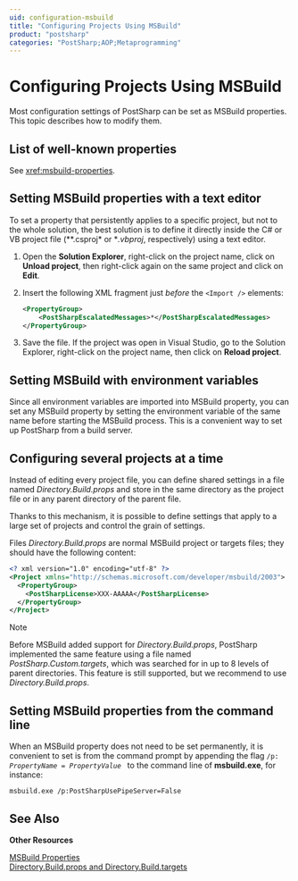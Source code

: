 ```yaml
---
uid: configuration-msbuild
title: "Configuring Projects Using MSBuild"
product: "postsharp"
categories: "PostSharp;AOP;Metaprogramming"
---
```

# Configuring Projects Using MSBuild

Most configuration settings of PostSharp can be set as MSBuild properties. This topic describes how to modify them.


## List of well-known properties

See <xref:msbuild-properties>. 


## Setting MSBuild properties with a text editor

To set a property that persistently applies to a specific project, but not to the whole solution, the best solution is to define it directly inside the C# or VB project file (**.csproj* or **.vbproj*, respectively) using a text editor. 

1. Open the **Solution Explorer**, right-click on the project name, click on **Unload project**, then right-click again on the same project and click on **Edit**. 


2. Insert the following XML fragment just *before* the `<Import />` elements: 

    ```xml
    <PropertyGroup>
        <PostSharpEscalatedMessages>*</PostSharpEscalatedMessages>
    </PropertyGroup>
    ```


3. Save the file. If the project was open in Visual Studio, go to the Solution Explorer, right-click on the project name, then click on **Reload project**. 



## Setting MSBuild with environment variables

Since all environment variables are imported into MSBuild property, you can set any MSBuild property by setting the environment variable of the same name before starting the MSBuild process. This is a convenient way to set up PostSharp from a build server.


## Configuring several projects at a time

Instead of editing every project file, you can define shared settings in a file named *Directory.Build.props* and store in the same directory as the project file or in any parent directory of the parent file. 

Thanks to this mechanism, it is possible to define settings that apply to a large set of projects and control the grain of settings.

Files *Directory.Build.props* are normal MSBuild project or targets files; they should have the following content: 

```xml
<? xml version="1.0" encoding="utf-8" ?>
<Project xmlns="http://schemas.microsoft.com/developer/msbuild/2003">
  <PropertyGroup>
    <PostSharpLicense>XXX-AAAAA</PostSharpLicense>
  </PropertyGroup>
</Project>
```

> [!NOTE]
> Before MSBuild added support for *Directory.Build.props*, PostSharp implemented the same feature using a file named *PostSharp.Custom.targets*, which was searched for in up to 8 levels of parent directories. This feature is still supported, but we recommend to use *Directory.Build.props*. 


## Setting MSBuild properties from the command line

When an MSBuild property does not need to be set permanently, it is convenient to set is from the command prompt by appending the flag <code>/p: *PropertyName* = *PropertyValue* </code>
 to the command line of **msbuild.exe**, for instance: 

```none
msbuild.exe /p:PostSharpUsePipeServer=False
```

## See Also

**Other Resources**

[MSBuild Properties](https://docs.microsoft.com/en-us/visualstudio/msbuild/msbuild-properties)
<br>[Directory.Build.props and Directory.Build.targets](https://docs.microsoft.com/en-us/visualstudio/msbuild/customize-your-build)
<br>